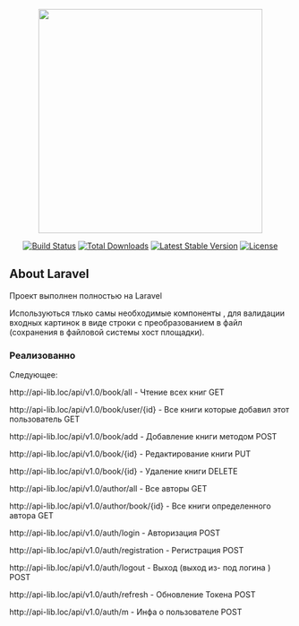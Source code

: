 <p align="center"><img src="https://res.cloudinary.com/dtfbvvkyp/image/upload/v1566331377/laravel-logolockup-cmyk-red.svg" width="400"></p>

<p align="center">
<a href="https://travis-ci.org/laravel/framework"><img src="https://travis-ci.org/laravel/framework.svg" alt="Build Status"></a>
<a href="https://packagist.org/packages/laravel/framework"><img src="https://poser.pugx.org/laravel/framework/d/total.svg" alt="Total Downloads"></a>
<a href="https://packagist.org/packages/laravel/framework"><img src="https://poser.pugx.org/laravel/framework/v/stable.svg" alt="Latest Stable Version"></a>
<a href="https://packagist.org/packages/laravel/framework"><img src="https://poser.pugx.org/laravel/framework/license.svg" alt="License"></a>
</p>

## About Laravel

Проект выполнен полностью на Laravel
<p />
Используються тлько самы необходимые компоненты , для валидации входных картинок в виде строки с преобразованием в файл (сохранения в файловой системы хост площадки).

<h3>Реализованно </h3>
Cледующее:
<p /> http://api-lib.loc/api/v1.0/book/all - Чтение всех книг GET
 <p />   http://api-lib.loc/api/v1.0/book/user/{id} - Все книги которые добавил этот пользователь GET
 <p />  http://api-lib.loc/api/v1.0/book/add - Добавление книги методом POST
<p />    http://api-lib.loc/api/v1.0/book/{id} - Редактирование книги  PUT
<p />    http://api-lib.loc/api/v1.0/book/{id} - Удаление книги DELETE

 <p />   http://api-lib.loc/api/v1.0/author/all - Все авторы GET
<p />   http://api-lib.loc/api/v1.0/author/book/{id} - Все книги определенного автора GET




<p />    http://api-lib.loc/api/v1.0/auth/login - Авторизация  POST
<p />     http://api-lib.loc/api/v1.0/auth/registration - Регистрация   POST
 <p />     http://api-lib.loc/api/v1.0/auth/logout - Выход (выход из- под логина )   POST
   <p />    http://api-lib.loc/api/v1.0/auth/refresh - Обновление Токена   POST
  <p />      http://api-lib.loc/api/v1.0/auth/m - Инфа о пользователе    POST




  

